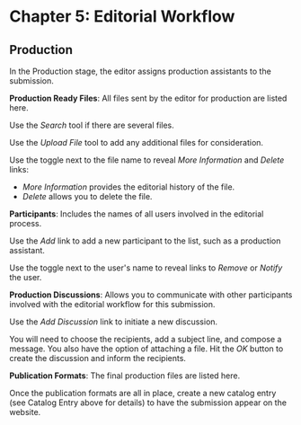 # Chapter 5: Editorial Workflow
## Production

In the Production stage, the editor assigns production assistants to the submission.

**Production Ready Files**: All files sent by the editor for production are listed here.

Use the *Search* tool if there are several files.

Use the *Upload File* tool to add any additional files for consideration.

Use the toggle next to the file name to reveal *More Information* and *Delete* links:

* *More Information* provides the editorial history of the file.
* *Delete* allows you to delete the file.

**Participants**: Includes the names of all users involved in the editorial process.

Use the *Add* link to add a new participant to the list, such as a production assistant.

Use the toggle next to the user's name to reveal links to *Remove* or *Notify* the user.

**Production Discussions**: Allows you to communicate with other participants involved with the editorial workflow for this submission.

Use the *Add Discussion* link to initiate a new discussion.

You will need to choose the recipients, add a subject line, and compose a message. You also have the option of attaching a file. Hit the *OK* button to create the discussion and inform the recipients.

**Publication Formats**: The final production files are listed here.

Once the publication formats are all in place, create a new catalog entry (see Catalog Entry above for details) to have the submission appear on the website.